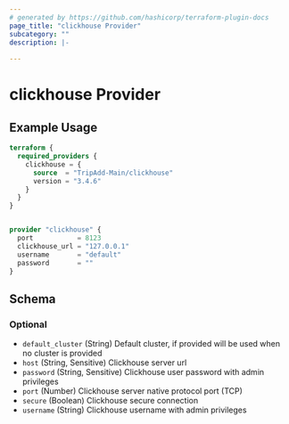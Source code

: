 ```yaml
---
# generated by https://github.com/hashicorp/terraform-plugin-docs
page_title: "clickhouse Provider"
subcategory: ""
description: |-
  
---
```


# clickhouse Provider



## Example Usage

```terraform
terraform {
  required_providers {
    clickhouse = {
      source  = "TripAdd-Main/clickhouse"
      version = "3.4.6"
    }
  }
}


provider "clickhouse" {
  port           = 8123
  clickhouse_url = "127.0.0.1"
  username       = "default"
  password       = ""
}
```

<!-- schema generated by tfplugindocs -->
## Schema

### Optional

- `default_cluster` (String) Default cluster, if provided will be used when no cluster is provided
- `host` (String, Sensitive) Clickhouse server url
- `password` (String, Sensitive) Clickhouse user password with admin privileges
- `port` (Number) Clickhouse server native protocol port (TCP)
- `secure` (Boolean) Clickhouse secure connection
- `username` (String) Clickhouse username with admin privileges
